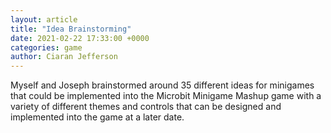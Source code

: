 ```yaml
---
layout: article
title: "Idea Brainstorming"
date: 2021-02-22 17:33:00 +0000
categories: game
author: Ciaran Jefferson
---
```


Myself and Joseph brainstormed around 35 different ideas for minigames that could be implemented into the Microbit Minigame Mashup game with a variety of different themes and controls that can be designed and implemented into the game at a later date.